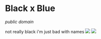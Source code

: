 # Black x Blue
*public domain*

not really black i'm just bad with names
![](https://cdn.discordapp.com/attachments/826866010815987712/925516884483407932/blackXblue.jpg)
![](https://cdn.discordapp.com/attachments/826866010815987712/925520988190425178/blackXblue-2.jpg)
